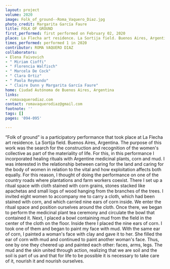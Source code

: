 ```yaml
---
layout: project
volume: 2020
image: Folk_of_ground--Roma_Vaquero_Diaz.jpg
photo_credit: Margarita García Faure
title: FOLK OF GROUND
first_performed: first performed on February 02, 2020
place: La Flecha art residence. La Sortija field. Buenos Aires, Argentina
times_performed: performed 1 in 2020
contributor: ROMA VAQUERO DIAZ
collaborators:
- Elena Faivovich
- " Miriam Cioffi"
- " Florencia Walfisch"
- " Marcela De Cock"
- " Clara Ortiz"
- " Paola Reymundo"
- " Claire Dunn y Margarita García Faure"
home: Ciudad Autónoma de Buenos Aires, Argentina
links:
- romavaquerodiaz.com
contact: romavaquerodiaz@gmail.com
footnote: ''
tags: []
pages: '094-095'

---
```


“Folk of ground” is a participatory performance that took place at La Flecha art residence. La Sortija field. Buenos Aires, Argentina. The purpose of this work was the search for the construction and recognition of the women's collective as part of the materiality of life. For this, in this performance I incorporated healing rituals with Argentine medicinal plants, corn and mud. I was interested in the relationship between caring for the land and caring for the body of women in relation to the vital and how exploitation affects both equally. For this reason, I thought of doing the performance on one of the country roads where plantations and farm workers coexist. There I set up a ritual space with cloth stained with corn grains, stones stacked like apachetas and small logs of wood hanging from the branches of the trees.
I invited eight women to accompany me to carry a cloth, which had been stained with corn, and which carried nine ears of corn inside. We enter the ritual space and position ourselves around the cloth. Once there, we began to perform the medicinal plant tea ceremony and circulate the bowl that contained it. Next, I placed a bowl containing mud from the field in the center of the cloth on the floor. Inside there I placed the nine ears of corn. I took one of them and began to paint my face with mud. With the same ear of corn, I painted a woman's face with clay and gave it to her. She filled the ear of corn with mud and continued to paint another woman's face. Thus, one by one they cheered up and painted each other: faces, arms, legs. The mud and the skin united through action, realizing that we are soil and the soil is part of us and that for life to be possible it is necessary to take care of it, nourish it and nourish ourselves.

